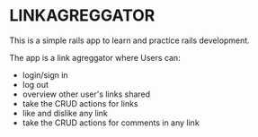 # LINKAGREGGATOR

This is a simple rails app to learn and practice rails development.

The app is a link agreggator where Users can:

* login/sign in
* log out
* overview other user's links shared
* take the CRUD actions for links
* like and dislike any link
* take the CRUD actions for comments in any link